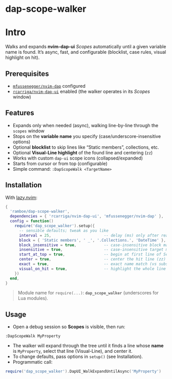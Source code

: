 # dap-scope-walker

# Intro

Walks and expands **nvim-dap-ui** *Scopes* automatically until a given variable name is found. It’s async, fast, and configurable (blocklist, case rules, visual highlight on hit).

## Prerequisites

* [`mfussenegger/nvim-dap`](https://github.com/mfussenegger/nvim-dap) configured
* [`rcarriga/nvim-dap-ui`](https://github.com/rcarriga/nvim-dap-ui) enabled (the walker operates in its *Scopes* window)
<!-- * Correctly set up `nvim-dap` for C# (TBD) -->

## Features

* Expands only when needed (async), walking line-by-line through the `scopes` window
* Stops on the **variable name** you specify (case/underscore-insensitive options)
* Optional **blocklist** to skip lines like “Static members”, collections, etc.
* Optional **Visual-Line highlight** of the found line and centering (`zz`)
* Works with custom `dap-ui` scope icons (collapsed/expanded)
* Starts from cursor or from top (configurable)
* Simple command: `:DapScopeWalk <TargetName>`

## Installation

With [lazy.nvim](https://github.com/folke/lazy.nvim):

```lua
{
  'ramboe/dap-scope-walker',
  dependencies = { 'rcarriga/nvim-dap-ui', 'mfussenegger/nvim-dap' },
  config = function()
    require('dap_scope_walker').setup({
      -- sensible defaults; tweak as you like
      interval = 25,                       -- delay (ms) only after real expansions
      block = { 'Static members', ' _', '.Collections.', 'DateTime' },
      block_insensitive = true,            -- case-insensitive block matching
      insensitive = true,                  -- case-insensitive target matching
      start_at_top = true,                 -- begin at first line of Scopes
      center = true,                       -- center the hit line (zz)
      exact = true,                        -- exact name match (vs substring)
      visual_on_hit = true,                -- highlight the whole line on hit
    })
  end,
}
```

> Module name for `require(...)`: **`dap_scope_walker`** (underscores for Lua modules).

## Usage

* Open a debug session so **Scopes** is visible, then run:

```
:DapScopeWalk MyProperty
```
* The walker will expand through the tree until it finds a line whose **name** is `MyProperty`, select that line (Visual-Line), and center it.
* To change defaults, pass options in `setup()` (see Installation).
* Programmatic call:

```lua
require('dap_scope_walker').DapUI_WalkExpandUntilAsync('MyProperty')
```
